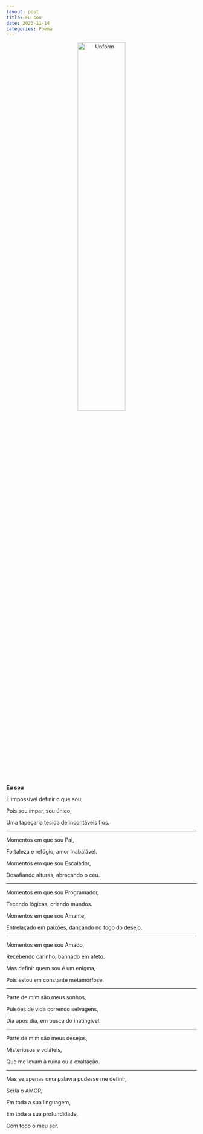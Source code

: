 ```yaml
---
layout: post
title: Eu sou
date: 2023-11-14
categories: Poema
---
```


<p align="center">
<img src="{{ site.baseurl }}/images/2023-11-14-Eu-sou.png" 
height="50%" width="50%" alt="Unform" />
</p>

**Eu sou**

É impossível definir o que sou,  

Pois sou ímpar, sou único,  

Uma tapeçaria tecida de incontáveis fios.

---

Momentos em que sou Pai,  

Fortaleza e refúgio, amor inabalável.  

Momentos em que sou Escalador,  

Desafiando alturas, abraçando o céu.

---

Momentos em que sou Programador,  

Tecendo lógicas, criando mundos.  

Momentos em que sou Amante,  

Entrelaçado em paixões, dançando no fogo do desejo.

---

Momentos em que sou Amado,  

Recebendo carinho, banhado em afeto.  

Mas definir quem sou é um enigma,  

Pois estou em constante metamorfose.

---

Parte de mim são meus sonhos,  

Pulsões de vida correndo selvagens,  

Dia após dia, em busca do inatingível.

---

Parte de mim são meus desejos,  

Misteriosos e voláteis,  

Que me levam à ruína ou à exaltação.

---

Mas se apenas uma palavra pudesse me definir,  

Seria o AMOR,  

Em toda a sua linguagem,  

Em toda a sua profundidade,  

Com todo o meu ser.